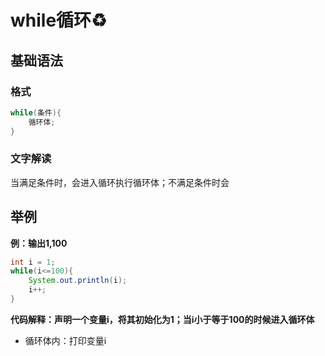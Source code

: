 # while循环♻️

## 基础语法

### 格式

```java
while(条件){
    循环体;
}
```

### 文字解读

当满足条件时，会进入循环执行循环体；不满足条件时会

## 举例

**例：输出1,100**

```java
int i = 1;
while(i<=100){
    System.out.println(i);
	i++;
}
```

**代码解释：声明一个变量i，将其初始化为1；当i小于等于100的时候进入循环体**

- 循环体内：打印变量i

